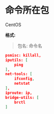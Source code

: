 # 命令所在包

CentOS

**格式:**

> 包名: 命令名

```json
psmisc: killall,
iputils: [
    ping
],
net-tools: [
    ifconfig,
    netstat
],
iproute: ip,
bridge-utils: [
    brctl
]
```
